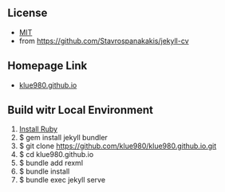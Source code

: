 ## License
- [MIT](./LICENSE)
- from https://github.com/Stavrospanakakis/jekyll-cv

## Homepage Link
- [klue980.github.io](https://klue980.github.io/)

## Build witr Local Environment
1. [Install Ruby](https://rubyinstaller.org/)
2. $ gem install jekyll bundler
3. $ git clone https://github.com/klue980/klue980.github.io.git
4. $ cd klue980.github.io
5. $ bundle add rexml
6. $ bundle install
7. $ bundle exec jekyll serve